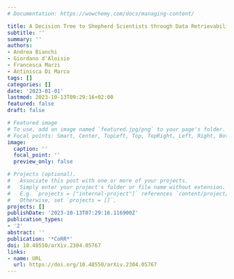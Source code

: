 ```yaml
---
# Documentation: https://wowchemy.com/docs/managing-content/

title: A Decision Tree to Shepherd Scientists through Data Retrievability
subtitle: ''
summary: ''
authors:
- Andrea Bianchi
- Giordano d'Aloisio
- Francesca Marzi
- Antinisca Di Marco
tags: []
categories: []
date: '2023-01-01'
lastmod: 2023-10-13T09:29:16+02:00
featured: false
draft: false

# Featured image
# To use, add an image named `featured.jpg/png` to your page's folder.
# Focal points: Smart, Center, TopLeft, Top, TopRight, Left, Right, BottomLeft, Bottom, BottomRight.
image:
  caption: ''
  focal_point: ''
  preview_only: false

# Projects (optional).
#   Associate this post with one or more of your projects.
#   Simply enter your project's folder or file name without extension.
#   E.g. `projects = ["internal-project"]` references `content/project/deep-learning/index.md`.
#   Otherwise, set `projects = []`.
projects: []
publishDate: '2023-10-13T07:29:16.116900Z'
publication_types:
- '2'
abstract: ''
publication: '*CoRR*'
doi: 10.48550/arXiv.2304.05767
links:
- name: URL
  url: https://doi.org/10.48550/arXiv.2304.05767
---
```

